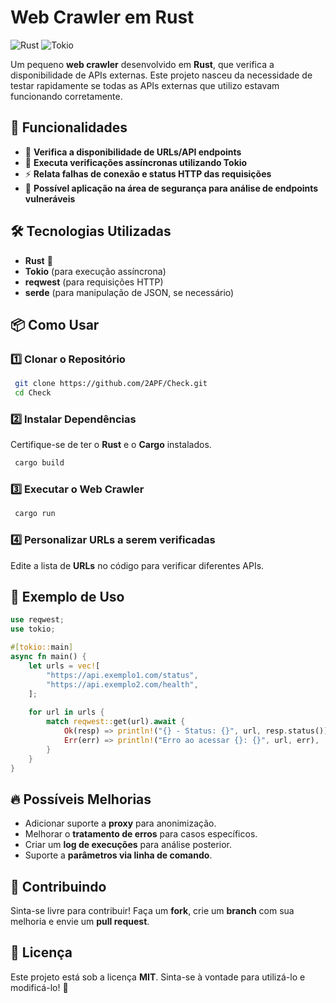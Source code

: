 # Web Crawler em Rust

![Rust](https://img.shields.io/badge/Rust-1.XX-orange?style=for-the-badge&logo=rust)
![Tokio](https://img.shields.io/badge/Tokio-async-blue?style=for-the-badge)

Um pequeno **web crawler** desenvolvido em **Rust**, que verifica a disponibilidade de APIs externas. Este projeto nasceu da necessidade de testar rapidamente se todas as APIs externas que utilizo estavam funcionando corretamente.

## 🚀 Funcionalidades

- 🚀 **Verifica a disponibilidade de URLs/API endpoints**
- 🔄 **Executa verificações assíncronas utilizando Tokio**
- ⚡ **Relata falhas de conexão e status HTTP das requisições**
- 🔐 **Possível aplicação na área de segurança para análise de endpoints vulneráveis**

## 🛠 Tecnologias Utilizadas

- **Rust** 🦀
- **Tokio** (para execução assíncrona)
- **reqwest** (para requisições HTTP)
- **serde** (para manipulação de JSON, se necessário)

## 📦 Como Usar

### 1️⃣ Clonar o Repositório
```sh
 git clone https://github.com/2APF/Check.git
 cd Check
```

### 2️⃣ Instalar Dependências
Certifique-se de ter o **Rust** e o **Cargo** instalados.
```sh
 cargo build
```

### 3️⃣ Executar o Web Crawler
```sh
 cargo run
```

### 4️⃣ Personalizar URLs a serem verificadas
Edite a lista de **URLs** no código para verificar diferentes APIs.

## 📜 Exemplo de Uso
```rust
use reqwest;
use tokio;

#[tokio::main]
async fn main() {
    let urls = vec![
        "https://api.exemplo1.com/status",
        "https://api.exemplo2.com/health",
    ];
    
    for url in urls {
        match reqwest::get(url).await {
            Ok(resp) => println!("{} - Status: {}", url, resp.status()),
            Err(err) => println!("Erro ao acessar {}: {}", url, err),
        }
    }
}
```

## 🔥 Possíveis Melhorias
- Adicionar suporte a **proxy** para anonimização.
- Melhorar o **tratamento de erros** para casos específicos.
- Criar um **log de execuções** para análise posterior.
- Suporte a **parâmetros via linha de comando**.

## 🤝 Contribuindo
Sinta-se livre para contribuir! Faça um **fork**, crie um **branch** com sua melhoria e envie um **pull request**.

## 📄 Licença
Este projeto está sob a licença **MIT**. Sinta-se à vontade para utilizá-lo e modificá-lo! 🚀

